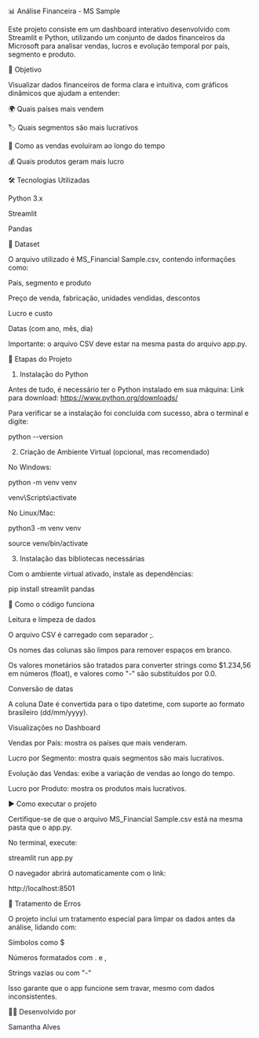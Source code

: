 📊 Análise Financeira - MS Sample

Este projeto consiste em um dashboard interativo desenvolvido com Streamlit e Python, utilizando um conjunto de dados financeiros da Microsoft para analisar vendas, lucros e evolução temporal por país, segmento e produto.

🚀 Objetivo

Visualizar dados financeiros de forma clara e intuitiva, com gráficos dinâmicos que ajudam a entender:

🌍 Quais países mais vendem

🏷️ Quais segmentos são mais lucrativos

📅 Como as vendas evoluíram ao longo do tempo

💰 Quais produtos geram mais lucro

🛠️ Tecnologias Utilizadas

Python 3.x

Streamlit

Pandas

📁 Dataset

O arquivo utilizado é MS_Financial Sample.csv, contendo informações como:

País, segmento e produto

Preço de venda, fabricação, unidades vendidas, descontos

Lucro e custo

Datas (com ano, mês, dia)

Importante: o arquivo CSV deve estar na mesma pasta do arquivo app.py.

🧩 Etapas do Projeto

1. Instalação do Python
   
Antes de tudo, é necessário ter o Python instalado em sua máquina:
Link para download: https://www.python.org/downloads/

Para verificar se a instalação foi concluída com sucesso, abra o terminal e digite:

python --version

2. Criação de Ambiente Virtual (opcional, mas recomendado)

No Windows:

python -m venv venv

venv\Scripts\activate

No Linux/Mac:

python3 -m venv venv

source venv/bin/activate

3. Instalação das bibliotecas necessárias
   
Com o ambiente virtual ativado, instale as dependências:

pip install streamlit pandas

🧠 Como o código funciona

Leitura e limpeza de dados

O arquivo CSV é carregado com separador ;.

Os nomes das colunas são limpos para remover espaços em branco.

Os valores monetários são tratados para converter strings como $1.234,56 em números (float), e valores como "-" são substituídos por 0.0.

Conversão de datas

A coluna Date é convertida para o tipo datetime, com suporte ao formato brasileiro (dd/mm/yyyy).

Visualizações no Dashboard

Vendas por País: mostra os países que mais venderam.

Lucro por Segmento: mostra quais segmentos são mais lucrativos.

Evolução das Vendas: exibe a variação de vendas ao longo do tempo.

Lucro por Produto: mostra os produtos mais lucrativos.

▶️ Como executar o projeto

Certifique-se de que o arquivo MS_Financial Sample.csv está na mesma pasta que o app.py.

No terminal, execute:

streamlit run app.py

O navegador abrirá automaticamente com o link:

http://localhost:8501

🧼 Tratamento de Erros

O projeto inclui um tratamento especial para limpar os dados antes da análise, lidando com:

Símbolos como $

Números formatados com . e ,

Strings vazias ou com "-"

Isso garante que o app funcione sem travar, mesmo com dados inconsistentes.

👩‍💻 Desenvolvido por

Samantha Alves

